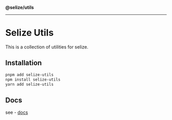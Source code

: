 **@selize/utils**

***

# Selize Utils
This is a collection of utilities for selize.

## Installation
```sh
pnpm add selize-utils
npm install selize-utils
yarn add selize-utils
```

## Docs

see - [docs](https://utils.selize.snroe.com)
